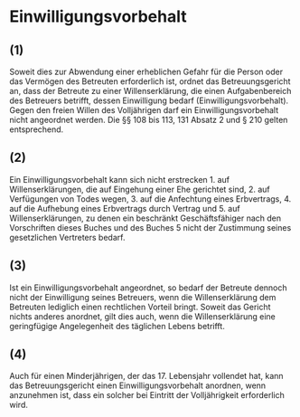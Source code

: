 # Einwilligungsvorbehalt



## (1)

 Soweit dies zur Abwendung einer erheblichen Gefahr für die Person oder das Vermögen des Betreuten erforderlich ist, ordnet das Betreuungsgericht an, dass der Betreute zu einer Willenserklärung, die einen Aufgabenbereich des Betreuers betrifft, dessen Einwilligung bedarf (Einwilligungsvorbehalt). Gegen den freien Willen des Volljährigen darf ein Einwilligungsvorbehalt nicht angeordnet werden. Die §§ 108 bis 113, 131 Absatz 2 und § 210 gelten entsprechend.

## (2)

 Ein Einwilligungsvorbehalt kann sich nicht erstrecken  1.
 auf Willenserklärungen, die auf Eingehung einer Ehe gerichtet sind,
 2.
 auf Verfügungen von Todes wegen,
 3.
 auf die Anfechtung eines Erbvertrags,
 4.
 auf die Aufhebung eines Erbvertrags durch Vertrag und
 5.
 auf Willenserklärungen, zu denen ein beschränkt Geschäftsfähiger nach den Vorschriften dieses Buches und des Buches 5 nicht der Zustimmung seines gesetzlichen Vertreters bedarf.


## (3)

 Ist ein Einwilligungsvorbehalt angeordnet, so bedarf der Betreute dennoch nicht der Einwilligung seines Betreuers, wenn die Willenserklärung dem Betreuten lediglich einen rechtlichen Vorteil bringt. Soweit das Gericht nichts anderes anordnet, gilt dies auch, wenn die Willenserklärung eine geringfügige Angelegenheit des täglichen Lebens betrifft.

## (4)

 Auch für einen Minderjährigen, der das 17. Lebensjahr vollendet hat, kann das Betreuungsgericht einen Einwilligungsvorbehalt anordnen, wenn anzunehmen ist, dass ein solcher bei Eintritt der Volljährigkeit erforderlich wird. 

